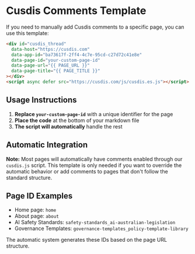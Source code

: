 # Cusdis Comments Template

If you need to manually add Cusdis comments to a specific page, you can use this template:

```html
<div id="cusdis_thread"
  data-host="https://cusdis.com"
  data-app-id="ba73617f-2ff4-4c7e-95cd-c27d72c41e8e"
  data-page-id="your-custom-page-id"
  data-page-url="{{ PAGE_URL }}"
  data-page-title="{{ PAGE_TITLE }}"
></div>
<script async defer src="https://cusdis.com/js/cusdis.es.js"></script>
```

## Usage Instructions

1. **Replace `your-custom-page-id`** with a unique identifier for the page
2. **Place the code** at the bottom of your markdown file
3. **The script will automatically** handle the rest

## Automatic Integration

**Note:** Most pages will automatically have comments enabled through our `cusdis.js` script. This template is only needed if you want to override the automatic behavior or add comments to pages that don't follow the standard structure.

## Page ID Examples

- Home page: `home`
- About page: `about`
- AI Safety Standards: `safety-standards_ai-australian-legislation`
- Governance Templates: `governance-templates_policy-template-library`

The automatic system generates these IDs based on the page URL structure.
